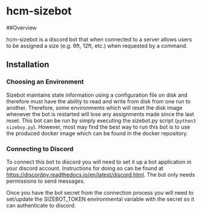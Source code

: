 # hcm-sizebot

##Overview

hcm-sizebot is a discord bot that when connected to a server allows users to be assigned a 
size (e.g. 6ft, 12ft, etc.) when requested by a command.

## Installation

### Choosing an Environment
Sizebot maintains state information using a configuration file on disk and therefore must 
have the ability to read and write from disk from one run to another. Therefore, some 
environments which will reset the disk image whenever the bot is restarted will lose any
assignments made since the last reset. This bot can be run by simply executing the sizebot.py
script (`python3 sizeboy.py`). However, most may find the best way to run this bot is to 
use the produced docker image which can be found in the docker repository.

### Connecting to Discord
To connect this bot to discord you will need to set it up a bot application in your discord
account. Instructions for doing so can be found at 
https://discordpy.readthedocs.io/en/latest/discord.html. The bot only needs permissions 
to send messages.
 
Once you have the bot secret from the connection process you will need to set/update the
SIZEBOT_TOKEN environmental variable with the secret so it can authenticate to discord.

